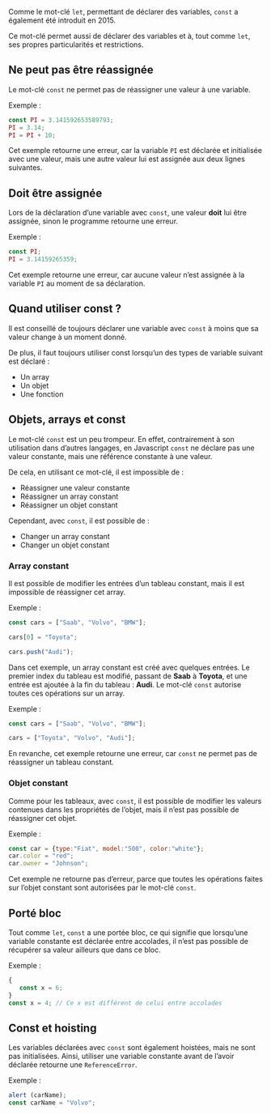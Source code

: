 Comme le mot-clé ```let```, permettant de déclarer des variables, ```const``` a également été introduit en 2015.

Ce mot-clé permet aussi de déclarer des variables et à, tout comme ```let```, ses propres particularités et restrictions.

## Ne peut pas être réassignée

Le mot-clé ```const``` ne permet pas de réassigner une valeur à une variable.

Exemple :

``` js
const PI = 3.141592653589793;
PI = 3.14;
PI = PI + 10;
```

Cet exemple retourne une erreur, car la variable ```PI``` est déclarée et initialisée avec une valeur, mais une autre valeur lui est assignée aux deux lignes suivantes. 

## Doit être assignée

Lors de la déclaration d’une variable avec ```const```, une valeur **doit** lui être assignée, sinon le programme retourne une erreur. 

Exemple :

``` js
const PI;
PI = 3.14159265359;
```

Cet exemple retourne une erreur, car aucune valeur n’est assignée à la variable ```PI``` au moment de sa déclaration. 

## Quand utiliser const ?

Il est conseillé de toujours déclarer une variable avec ```const``` à moins que sa valeur change à un moment donné. 

De plus, il faut toujours utiliser const lorsqu’un des types de variable suivant est déclaré :

- Un array
- Un objet
- Une fonction

## Objets, arrays et const

Le mot-clé ```const``` est un peu trompeur. En effet, contrairement à son utilisation dans d’autres langages, en Javascript ```const``` ne déclare pas une valeur constante, mais une référence constante à une valeur.

De cela, en utilisant ce mot-clé, il est impossible de :

- Réassigner une valeur constante
- Réassigner un array constant
- Réassigner un objet constant

Cependant, avec ```const```, il est possible de :

- Changer un array constant
- Changer un objet constant

### Array constant

Il est possible de modifier les entrées d’un tableau constant, mais il est impossible de réassigner cet array.

Exemple :

``` js
const cars = ["Saab", "Volvo", "BMW"];

cars[0] = "Toyota";

cars.push("Audi");
```

Dans cet exemple, un array constant est créé avec quelques entrées. Le premier index du tableau est modifié, passant de **Saab** à **Toyota**, et une entrée est ajoutée à la fin du tableau : **Audi**. Le mot-clé ```const``` autorise toutes ces opérations sur un array.

Exemple :

``` js
const cars = ["Saab", "Volvo", "BMW"];

cars = ["Toyota", "Volvo", "Audi"];
```

En revanche, cet exemple retourne une erreur, car ```const``` ne permet pas de réassigner un tableau constant. 

### Objet constant

Comme pour les tableaux, avec ```const```, il est possible de modifier les valeurs contenues dans les propriétés de l’objet, mais il n’est pas possible de réassigner cet objet. 

Exemple :

``` js
const car = {type:"Fiat", model:"500", color:"white"};
car.color = "red";
car.owner = "Johnson";
```

Cet exemple ne retourne pas d’erreur, parce que toutes les opérations faites sur l’objet constant sont autorisées par le mot-clé ```const```.

## Porté bloc

Tout comme ```let```, ```const``` a une portée bloc, ce qui signifie que lorsqu’une variable constante est déclarée entre accolades, il n’est pas possible de récupérer sa valeur ailleurs que dans ce bloc. 

Exemple :

``` js
{
   const x = 6;
}
const x = 4; // Ce x est différent de celui entre accolades
```

## Const et hoisting

Les variables déclarées avec ```const``` sont également hoistées, mais ne sont pas initialisées. Ainsi, utiliser une variable constante avant de l’avoir déclarée retourne une ```ReferenceError```.

Exemple :

``` js
alert (carName);
const carName = "Volvo";
```